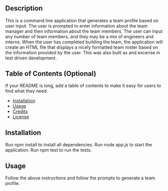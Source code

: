 # <Team Profile Generator>

## Description

This is a command line application that generates a team profile based on user input. The user is prompted to enter information about the team manager and then information about the team members. The user can input any number of team members, and they may be a mix of engineers and interns. When the user has completed building the team, the application will create an HTML file that displays a nicely formatted team roster based on the information provided by the user. This was also built as and excerise in test driven development.

## Table of Contents (Optional)

If your README is long, add a table of contents to make it easy for users to find what they need.

- [Installation](#installation)
- [Usage](#usage)
- [Credits](#credits)
- [License](#license)

## Installation

Run npm install to install all dependencies. Run node app.js to start the application. Run npm test to run the tests.

## Usage

Follow the above instructions and follow the prompts to generate a team profile.

